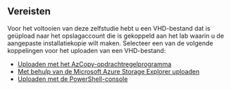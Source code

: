 ## <a name="prerequisites"></a>Vereisten 
Voor het voltooien van deze zelfstudie hebt u een VHD-bestand dat is geüpload naar het opslagaccount die is gekoppeld aan het lab waarin u de aangepaste installatiekopie wilt maken. Selecteer een van de volgende koppelingen voor het uploaden van een VHD-bestand:

- [Uploaden met het AzCopy-opdrachtregelprogramma](../articles/lab-services/devtest-lab-upload-vhd-using-azcopy.md)
- [Met behulp van de Microsoft Azure Storage Explorer uploaden](../articles/lab-services/devtest-lab-upload-vhd-using-storage-explorer.md)
- [Uploaden met de PowerShell-console](../articles/lab-services/devtest-lab-upload-vhd-using-powershell.md)
